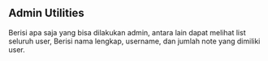 ## Admin Utilities

Berisi apa saja yang bisa dilakukan admin, antara lain dapat melihat list seluruh user, Berisi nama lengkap, username, dan jumlah note yang dimiliki user.
